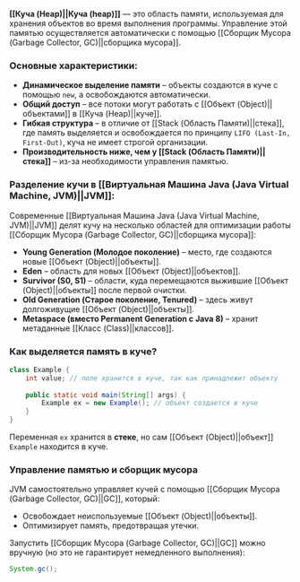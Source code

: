 **[[Куча (Heap)||Куча (heap)]]** — это область памяти, используемая для хранения объектов во время выполнения программы. Управление этой памятью осуществляется автоматически с помощью [[Сборщик Мусора (Garbage Collector, GC)||сборщика мусора]].

### Основные характеристики:

- **Динамическое выделение памяти** – объекты создаются в куче с помощью `new`, а освобождаются автоматически.
- **Общий доступ** – все потоки могут работать с [[Объект (Object)||объектами]] в [[Куча (Heap)||куче]].
- **Гибкая структура** – в отличие от [[Stack (Область Памяти)||стека]], где память выделяется и освобождается по принципу `LIFO (Last-In, First-Out)`, куча не имеет строгой организации.
- **Производительность ниже, чем у [[Stack (Область Памяти)||стека]]** – из-за необходимости управления памятью.
  

### Разделение кучи в [[Виртуальная Машина Java (Java Virtual Machine, JVM)||JVM]]:

Современные [[Виртуальная Машина Java (Java Virtual Machine, JVM)||JVM]] делят кучу на несколько областей для оптимизации работы [[Сборщик Мусора (Garbage Collector, GC)||сборщика мусора]]:
- **Young Generation (Молодое поколение)** – место, где создаются новые [[Объект (Object)||объекты]].
- **Eden** – область для новых [[Объект (Object)||объектов]].
- **Survivor (S0, S1)** – области, куда перемещаются выжившие [[Объект (Object)||объекты]] после первой очистки.
- **Old Generation (Старое поколение, Tenured)** – здесь живут долгоживущие [[Объект (Object)||объекты]].
- **Metaspace (вместо Permanent Generation с Java 8)** – хранит метаданные [[Класс (Class)||классов]].


### Как выделяется память в куче?

```java
class Example {
    int value; // поле хранится в куче, так как принадлежит объекту
	
    public static void main(String[] args) {
        Example ex = new Example(); // объект создается в куче
    }
}
```

Переменная `ex` хранится в **стеке**, но сам [[Объект (Object)||объект]] `Example` находится в куче.


### Управление памятью и сборщик мусора

JVM самостоятельно управляет кучей с помощью [[Сборщик Мусора (Garbage Collector, GC)||GC]], который:
- Освобождает неиспользуемые [[Объект (Object)||объекты]].
- Оптимизирует память, предотвращая утечки.


Запустить [[Сборщик Мусора (Garbage Collector, GC)||GC]] можно вручную (но это не гарантирует немедленного выполнения):

```java
System.gc();
```
